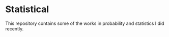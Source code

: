 # Statistical
This repository contains some of the works in probability and statistics I did recently.
